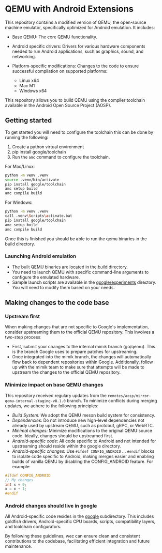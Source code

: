 # QEMU with Android Extensions

This repository contains a modified version of QEMU, the open-source machine emulator, specifically optimized for Android emulation. It includes:

- Base QEMU: The core QEMU functionality.
- Android specific drivers: Drivers for various hardware components needed to run Android applications, such as graphics, sound, and networking.

- Platform-specific modifications: Changes to the code to ensure successful compilation on supported platforms:
  - Linux x64
  - Mac M1
  - Windows x64

This repository allows you to build QEMU using the compiler toolchain available in the Android Open Source Project (AOSP).

## Getting started

To get started you will need to configure the toolchain this can be done by running the following:

1. Create a python virtual environment
2. pip install google/toolchain
3. Run the `amc` command to configure the toolchain.

For Mac/Linux:

```sh
python -m venv .venv
source .venv/bin/activate
pip install google/toolchain
amc setup build
amc compile build
```

For Windows:

```sh
python -m venv .venv
call .venv\Scripts\activate.bat
pip install google/toolchain
amc setup build
amc compile build
```

Once this is finished you should be able to run the qemu binaries in the build directory.

### Launching Android emulation

- The built QEMU binaries are located in the build directory.
- You need to launch QEMU with specific command-line arguments to configure the emulated hardware.
- Sample launch scripts are available in the [google/experiments](google/experiments)  directory. You will need to modify them based on your needs.

## Making changes to the code base

### Upstream first

When making changes that are not specific to Google's implementation, consider upstreaming them to the official QEMU repository. This involves a two-step process:

- First, submit your changes to the internal mimik branch (go/qemu). This is the branch Google uses to prepare patches for upstreaming.
- Once integrated into the mimik branch, the changes will automatically flow back to dependent repositories within Google. Additionally, follow up with the mimik team to make sure that  attempts will be made to upstream the changes to the official QEMU repository.

### Minimize impact on base QEMU changes

This repository received regulary updates from the `remotes/aosp/mirror-qemu-internal-staging-v8.1.0` branch. To minimize conflicts during merging updates, we adhere to the following principles:

- *Build System:* We adopt the QEMU meson build system for consistency.
- *Dependencies:* Do not introduce new high-level dependencies not already used by upstream QEMU, such as protobuf, gRPC, or WebRTC.
- *Minimal changes:* Minimize modifications to the original QEMU source code. Ideally, changes should be upstreamed first.
- *Android-specific code*: All code specific to Android and not intended for upstreaming should reside within the google directory.
- *Android-specific changes:* Use `#ifdef CONFIG_ANDROID` ... `#endif` blocks to isolate code specific to Android, making merges easier and enabling builds of vanilla QEMU by disabling the CONFIG_ANDROID feature. For example:

```c
#ifdef CONFIG_ANDROID
// My changes
int x = 0;
x = x + 1;
#endif
```

### Android changes should live in google

All Android-specific code resides in the [google](google) subdirectory. This includes goldfish drivers, Android-specific CPU boards, scripts, compatibility layers, and toolchain configurators.

By following these guidelines, wec can ensure clean and consistent contributions to the codebase, facilitating efficient integration and future maintenance.
